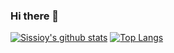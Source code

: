 ### Hi there 👋

<!--
**labulac/labulac** is a ✨ _special_ ✨ repository because its `README.md` (this file) appears on your GitHub profile.

Here are some ideas to get you started:

- 🔭 I’m currently working on ...
- 🌱 I’m currently learning ...
- 👯 I’m looking to collaborate on ...
- 🤔 I’m looking for help with ...
- 💬 Ask me about ...
- 📫 How to reach me: ...
- 😄 Pronouns: ...
- ⚡ Fun fact: ...
-->

<!-- https://github.com/anuraghazra/github-readme-stats -->
[![Sissioy's github stats](https://github-readme-stats.vercel.app/api?username=labulac&show_icons=true&theme=onedark)](https://github.com/danxiaonuo/github-readme-stats)
[![Top Langs](https://github-readme-stats.vercel.app/api/top-langs/?username=labulac)](https://github.com/labulac/github-readme-stats)
